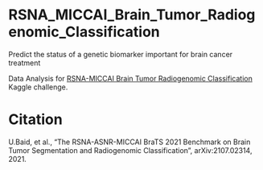 # RSNA_MICCAI_Brain_Tumor_Radiogenomic_Classification
Predict the status of a genetic biomarker important for brain cancer treatment

Data Analysis for [RSNA-MICCAI Brain Tumor Radiogenomic Classification](https://www.kaggle.com/c/rsna-miccai-brain-tumor-radiogenomic-classification/) Kaggle challenge.

# Citation

U.Baid, et al., “The RSNA-ASNR-MICCAI BraTS 2021 Benchmark on Brain Tumor Segmentation and Radiogenomic Classification”, arXiv:2107.02314, 2021.
